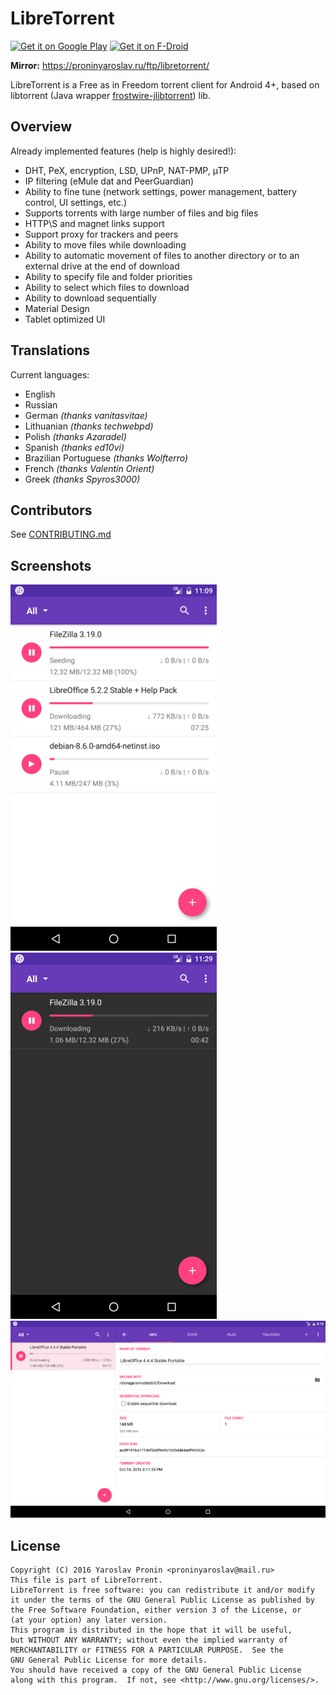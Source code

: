 LibreTorrent
=====================

[<img alt="Get it on Google Play" height="80" src="https://play.google.com/intl/en_us/badges/images/generic/en_badge_web_generic.png">](https://play.google.com/store/apps/details?id=org.proninyaroslav.libretorrent)
[<img alt="Get it on F-Droid" height="80" src="https://f-droid.org/badge/get-it-on.png">](https://f-droid.org/app/org.proninyaroslav.libretorrent)

**Mirror:** https://proninyaroslav.ru/ftp/libretorrent/

LibreTorrent is a Free as in Freedom torrent client for Android 4+, based on libtorrent (Java wrapper [frostwire-jlibtorrent](https://github.com/frostwire/frostwire-jlibtorrent)) lib.

Overview
---

Already implemented features (help is highly desired!):

 - DHT, PeX, encryption, LSD, UPnP, NAT-PMP, µTP
 - IP filtering (eMule dat and PeerGuardian)
 - Ability to fine tune (network settings, power management, battery control, UI settings, etc.)
 - Supports torrents with large number of files and big files
 - HTTP\S and magnet links support
 - Support proxy for trackers and peers
 - Ability to move files while downloading
 - Ability to automatic movement of files to another directory or to an external drive at the end of download
 - Ability to specify file and folder priorities
 - Ability to select which files to download
 - Ability to download sequentially
 - Material Design
 - Tablet optimized UI

Translations
---

Current languages:

 - English
 - Russian
 - German *(thanks vanitasvitae)*
 - Lithuanian *(thanks techwebpd)*
 - Polish *(thanks Azaradel)*
 - Spanish *(thanks ed10vi)*
 - Brazilian Portuguese *(thanks Wolfterro)*
 - French *(thanks Valentin Orient)*
 - Greek *(thanks Spyros3000)*

Contributors
---

See [CONTRIBUTING.md](CONTRIBUTING.md)

Screenshots
---

![phone](/doc/screenshots/phone.png) ![phone dark](/doc/screenshots/phone_dark.png) ![tablet](/doc/screenshots/tablet.png)

License
---

    Copyright (C) 2016 Yaroslav Pronin <proninyaroslav@mail.ru>
    This file is part of LibreTorrent.
    LibreTorrent is free software: you can redistribute it and/or modify
    it under the terms of the GNU General Public License as published by
    the Free Software Foundation, either version 3 of the License, or
    (at your option) any later version.
    This program is distributed in the hope that it will be useful,
    but WITHOUT ANY WARRANTY; without even the implied warranty of
    MERCHANTABILITY or FITNESS FOR A PARTICULAR PURPOSE.  See the
    GNU General Public License for more details.
    You should have received a copy of the GNU General Public License
    along with this program.  If not, see <http://www.gnu.org/licenses/>.
